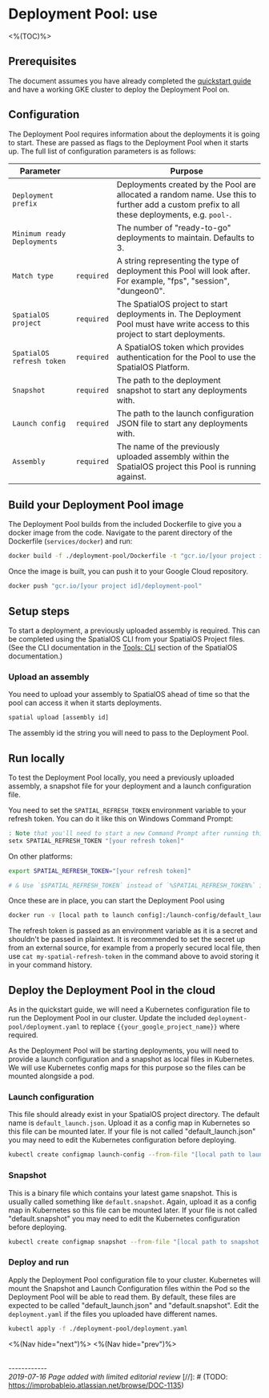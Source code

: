 # Deployment Pool: use
<%(TOC)%>

## Prerequisites

The document assumes you have already completed the [quickstart guide]({{urlRoot}}/content/get-started/quickstart-guide/introduction) and have a working GKE cluster to deploy the Deployment Pool on.

## Configuration

The Deployment Pool requires information about the deployments it is going to start. These are passed as flags to the Deployment Pool when it starts up. The full list of configuration parameters is as follows:

| Parameter           |            | Purpose |
|---------------------|------------|---------|
| `Deployment prefix` |            | Deployments created by the Pool are allocated a random name. Use this to further add a custom prefix to all these deployments, e.g. `pool-`. |
| `Minimum ready Deployments` |    | The number of "ready-to-go" deployments to maintain. Defaults to 3. |
| `Match type`        | `required` | A string representing the type of deployment this Pool will look after. For example, "fps", "session", "dungeon0". |
| `SpatialOS project` | `required` | The SpatialOS project to start deployments in. The Deployment Pool must have write access to this project to start deployments. |
| `SpatialOS refresh token` | `required` | A SpatialOS token which provides authentication for the Pool to use the SpatialOS Platform. |
| `Snapshot`          | `required` | The path to the deployment snapshot to start any deployments with. |
| `Launch config`     | `required` | The path to the launch configuration JSON file to start any deployments with. |
| `Assembly`          | `required` | The name of the previously uploaded assembly within the SpatialOS project this Pool is running against. |

## Build your Deployment Pool image

The Deployment Pool builds from the included Dockerfile to give you a docker image from the code. Navigate to the parent directory of the Dockerfile (`services/docker`) and run:

```bash
docker build -f ./deployment-pool/Dockerfile -t "gcr.io/[your project id]/deployment-pool" ..
```

Once the image is built, you can push it to your Google Cloud repository.

```bash
docker push "gcr.io/[your project id]/deployment-pool"
```

## Setup steps

To start a deployment, a previously uploaded assembly is required. This can be completed using the SpatialOS CLI from your SpatialOS Project files. (See the CLI documentation in the [Tools: CLI](https://docs.improbable.io/reference/latest/shared/spatialos-cli-introduction) section of the SpatialOS documentation.)

### Upload an assembly

You need to upload your assembly to SpatialOS ahead of time so that the pool can access it when it starts deployments.
```bash
spatial upload [assembly id]
```
The assembly id the string you will need to pass to the Deployment Pool.

## Run locally

To test the Deployment Pool locally, you need a previously uploaded assembly, a snapshot file for your deployment and a launch configuration file.

You need to set the `SPATIAL_REFRESH_TOKEN` environment variable to your refresh token. You can do it like this on Windows Command Prompt:

```bat
: Note that you'll need to start a new Command Prompt after running this.
setx SPATIAL_REFRESH_TOKEN "[your refresh token]"
```

On other platforms:

```bash
export SPATIAL_REFRESH_TOKEN="[your refresh token]"

# & Use `$SPATIAL_REFRESH_TOKEN` instead of `%SPATIAL_REFRESH_TOKEN%` in the docker command below!
```

Once these are in place, you can start the Deployment Pool using

```bash
docker run -v [local path to launch config]:/launch-config/default_launch.json -v [local path to snapshot file]:/snapshots/default.snapshot -e SPATIAL_REFRESH_TOKEN=%SPATIAL_REFRESH_TOKEN% gcr.io/[your Google project id]/deployment-pool --project "[your SpatialOS project id]" --launch-config "/launch-config/default_launch.json" --snapshot "/snapshots/default.snapshot" --assembly-name "[your uploaded assembly name]" --minimum-ready-deployments 3
```

The refresh token is passed as an environment variable as it is a secret and shouldn't be passed in plaintext. It is recommended to set the secret up from an external source, for example from a properly secured local file, then use `cat my-spatial-refresh-token` in the command above to avoid storing it in your command history.

## Deploy the Deployment Pool in the cloud

As in the quickstart guide, we will need a Kubernetes configuration file to run the Deployment Pool in our cluster. Update the included `deployment-pool/deployment.yaml` to replace `{{your_google_project_name}}` where required.

As the Deployment Pool will be starting deployments, you will need to provide a launch configuration and a snapshot as local files in Kubernetes. We will use Kubernetes config maps for this purpose so the files can be mounted alongside a pod.

### Launch configuration

This file should already exist in your SpatialOS project directory. The default name is `default_launch.json`.
Upload it as a config map in Kubernetes so this file can be mounted later. If your file is not called "default_launch.json" you may need to edit the Kubernetes configuration before deploying.

```bash
kubectl create configmap launch-config --from-file "[local path to launch config]"
```

### Snapshot

This is a binary file which contains your latest game snapshot. This is usually called something like `default.snapshot`.
Again, upload it as a config map in Kubernetes so this file can be mounted later. If your file is not called "default.snapshot" you may need to edit the Kubernetes configuration before deploying.

```bash
kubectl create configmap snapshot --from-file "[local path to snapshot file]"
```

### Deploy and run

Apply the Deployment Pool configuration file to your cluster. Kubernetes will mount the Snapshot and Launch Configuration files within the Pod so the Deployment Pool will be able to read them. By default, these files are expected to be called "default_launch.json" and "default.snapshot". Edit the `deployment.yaml` if the files you uploaded have different names.

```bash
kubectl apply -f ./deployment-pool/deployment.yaml
```

<%(Nav hide="next")%>
<%(Nav hide="prev")%>

<br/>------------<br/>
_2019-07-16 Page added with limited editorial review_
[//]: # (TODO: https://improbableio.atlassian.net/browse/DOC-1135)
